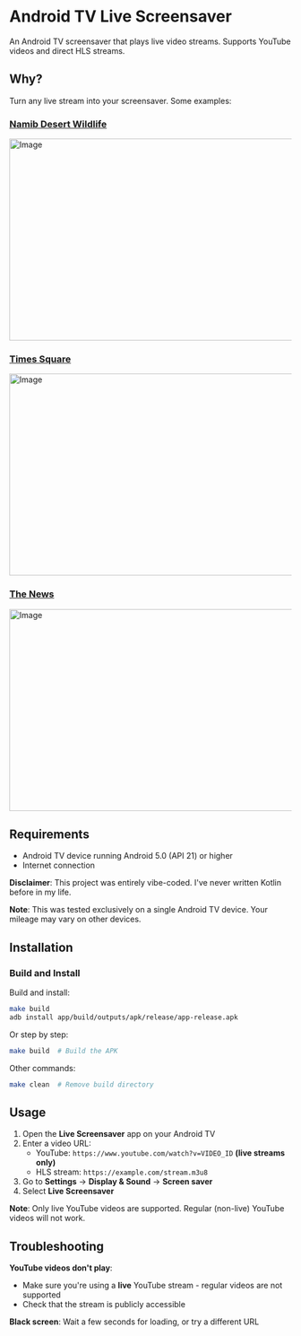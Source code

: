 # Android TV Live Screensaver

An Android TV screensaver that plays live video streams. Supports YouTube videos and direct HLS streams.

## Why?
   
Turn any live stream into your screensaver. Some examples:

### [Namib Desert Wildlife](https://www.youtube.com/watch?v=ydYDqZQpim8)
<img width="640" height="360" alt="Image" src="https://github.com/user-attachments/assets/19b39408-8d67-4699-87c9-bb218198190d" />

### [Times Square](https://www.youtube.com/watch?v=rnXIjl_Rzy4)
<img width="640" height="360" alt="Image" src="https://github.com/user-attachments/assets/5db52a77-24a2-4bd1-9698-d3f2258b4890" />

### [The News](https://www.youtube.com/watch?v=iipR5yUp36o)

<img width="640" height="360" alt="Image" src="https://github.com/user-attachments/assets/1d528a72-3d1b-4151-8e9c-347cdfe8d94c" />

## Requirements

- Android TV device running Android 5.0 (API 21) or higher
- Internet connection

**Disclaimer**: This project was entirely vibe-coded. I've never written Kotlin before in my life.

**Note**: This was tested exclusively on a single Android TV device. Your mileage may vary on other devices.

## Installation

### Build and Install

Build and install:
```bash
make build
adb install app/build/outputs/apk/release/app-release.apk
```

Or step by step:
```bash
make build  # Build the APK
```

Other commands:
```bash
make clean  # Remove build directory
```

## Usage

1. Open the **Live Screensaver** app on your Android TV
2. Enter a video URL:
   - YouTube: `https://www.youtube.com/watch?v=VIDEO_ID` **(live streams only)**
   - HLS stream: `https://example.com/stream.m3u8`
3. Go to **Settings** → **Display & Sound** → **Screen saver**
4. Select **Live Screensaver**

**Note**: Only live YouTube videos are supported. Regular (non-live) YouTube videos will not work.

## Troubleshooting

**YouTube videos don't play**:
- Make sure you're using a **live** YouTube stream - regular videos are not supported
- Check that the stream is publicly accessible

**Black screen**: Wait a few seconds for loading, or try a different URL
